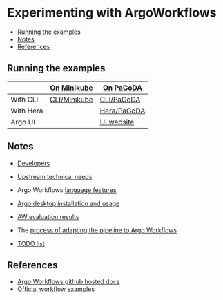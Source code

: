 # Experimenting with ArgoWorkflows

<!-- TOC -->

- [Running the examples](#running-the-examples)
- [Notes](#notes)
- [References](#references)

<!-- /TOC -->

## Running the examples

|           | [On Minikube](On_Minikube_cluster/Readme.md) | [On PaGoDA](On_PaGoDA_cluster/Readme.md) |
|-----------|---|---|
| With CLI  | [CLI/Minikube](Run_with_CLI_on_Minikube.md) | [CLI/PaGoDA](Run_with_CLI_on_PaGoDA.md) |
| With Hera |  | [Hera/PaGoDA](Run_with_HERA_on_PaGoDA/Readme.md) |
| Argo UI   |  | [UI website](https://argowf.pagoda.os.univ-lyon1.fr/) |


## Notes

* [Developers](Developers.md)
* [Upstream technical needs](Workflow_technical_needs.md)
* Argo Workflows [language features](Language_features.md)
* [Argo desktop installation and usage](Installation.md)

* [AW evaluation results](Evaluation_result.md)
* The [process of adapting the pipeline to Argo Workflows](Doc/AdaptationToArgoWorflows.md)
* [TODO list](Todo.md)

## References

* [Argo Workflows github hosted docs](https://argoproj.github.io/argo-workflows/)
* [Official workflow examples](https://github.com/argoproj/argo-workflows/tree/master/examples)
